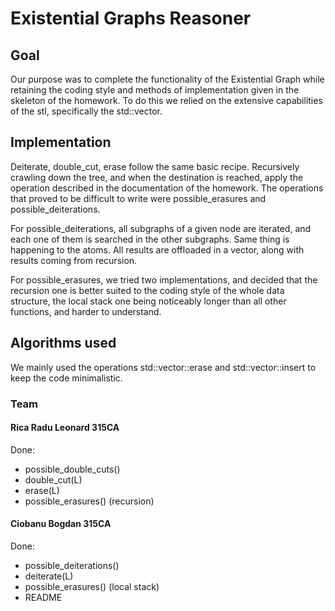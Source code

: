 # Existential Graphs Reasoner

## Goal
Our purpose was to complete the functionality of the Existential Graph
while retaining the coding style and methods of implementation
given in the skeleton of the homework. To do this we relied
on the extensive capabilities of the stl, specifically the
std::vector.

## Implementation
Deiterate, double_cut, erase follow the same basic recipe. Recursively
crawling down the tree, and when the destination is reached, 
apply the operation described in the documentation of the homework.
The operations that proved to be difficult to write were possible_erasures
and possible_deiterations.

For possible_deiterations, all subgraphs of a given node are iterated,
and each one of them is searched in the other subgraphs. Same thing
is happening to the atoms. All results are offloaded in a vector,
along with results coming from recursion.

For possible_erasures, we tried two implementations, and decided that
the recursion one is better suited to the coding style of the whole
data structure, the local stack one being noticeably longer than
all other functions, and harder to understand.

## Algorithms used
We mainly used the operations std::vector::erase and std::vector::insert to
keep the code minimalistic.

### Team
#### Rica Radu Leonard 315CA
Done:
* possible_double_cuts()
* double_cut(L)
* erase(L)
* possible_erasures() (recursion)

#### Ciobanu Bogdan 315CA
Done:
* possible_deiterations()
* deiterate(L)
* possible_erasures() (local stack)
* README


